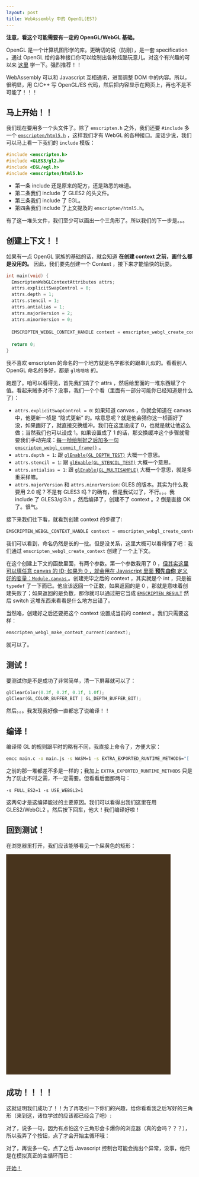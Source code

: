 ```yaml
---
layout: post
title: WebAssembly 中的 OpenGL(ES?)
---
```



**注意，看这个可能需要有一定的 OpenGL/WebGL 基础。**

OpenGL 是一个计算机图形学的库。更确切的说（防刚），是一套 specification 。通过 OpenGL 给的各种接口你可以绘制出各种炫酷玩意儿。对这个有兴趣的可以来 [这里](https://learnopengl.com) 学一下。强烈推荐！！

WebAssembly 可以和 Javascript 互相通讯，进而调整 DOM 中的内容。所以，很明显，用 C/C++ 写 OpenGL/ES 代码，然后把内容显示在网页上，再也不是不可能了！！！

## 马上开始！！
我们现在要用多一个头文件了。除了 `emscripten.h` 之外，我们还要 `#include` 多一个 [`emscripten/html5.h`](http://kripken.github.io/emscripten-site/docs/api_reference/html5.h) ，这样我们才有 WebGL 的各种接口。废话少说，我们可以马上看一下我们的 `include` 模版：

```c
#include <emscripten.h>
#include <GLES3/gl2.h>
#include <EGL/egl.h>
#include <emscripten/html5.h>
```

- 第一条 include 还是原来的配方，还是熟悉的味道。
- 第二条我们 include 了 GLES2 的头文件。
- 第三条我们 include 了 EGL。
- 第四条我们 include 了上文提及的 `emscripten/html5.h`。

有了这一堆头文件，我们至少可以画出一个三角形了。所以我们的下一步是。。。

## 创建上下文！！
如果有一点 OpenGL 家族的基础的话，就会知道 **在创建 context 之前，画什么都是没用的。** 因此，我们要先创建一个 Context ，接下来才能愉快的玩耍。

```c
int main(void) {
  EmscriptenWebGLContextAttributes attrs;
  attrs.explicitSwapControl = 0;
  attrs.depth = 1;
  attrs.stencil = 1;
  attrs.antialias = 1;
  attrs.majorVersion = 2;
  attrs.minorVersion = 0;

  EMSCRIPTEN_WEBGL_CONTEXT_HANDLE context = emscripten_webgl_create_context(0, &attrs);

  return 0;
}
```

我不喜欢 emscripten 的命名的一个地方就是名字都长的跟串儿似的。看看别人 OpenGL 命名的多好，都是 `gl啥啥啥` 的。

跑题了。咱可以看得见，首先我们搞了个 attrs ，然后给里面的一堆东西赋了个值。看起来贼多对不？没事，我们一个个看（里面有一部分可能你已经知道是什么了）：
- `attrs.explicitSwapControl = 0`: 如果知道 canvas ，你就会知道在 canvas 中，他更新一桢是 “隐式更新” 的。啥意思呢？就是他会猜你这一桢画好了没，如果画好了，就直接交换缓冲。我们在这里设成了 0，也就是就让他这么做；当然我们也可以设成 1。如果设置成了 1 的话，那交换缓冲这个步骤就需要我们手动完成：[每一桢绘制好之后加多一句 `emscripten_webgl_commit_frame()`](https://github.com/kripken/emscripten/pull/5581/files#diff-16eca2b70acff1fd624285ab9390a9c7R1954) 。
- `attrs.depth = 1`: 跟 [`glEnable(GL_DEPTH_TEST)`](https://learnopengl.com/Advanced-OpenGL/Depth-testing) 大概一个意思。
- `attrs.stencil = 1`: 跟 [`glEnable(GL_STENCIL_TEST)`](https://learnopengl.com/Advanced-OpenGL/Stencil-testing) 大概一个意思。
- `attrs.antialias = 1`: 跟 [`glEnable(GL_MULTISAMPLE)`](https://learnopengl.com/Advanced-OpenGL/Anti-Aliasing) 大概一个意思，就是多重采样嘛。
- `attrs.majorVersion` 和 `attrs.minorVersion`: GLES 的版本。其实为什么我要用 2.0 呢？不是有 GLES3 吗？的确有，但是我试过了，不行。。。我 include 了 GLES3/gl3.h ，然后编译了，创建不了 context 。2 倒是直接 OK 了。很气。

接下来我们往下看，就看到创建 context 的步骤了:

```c
EMSCRIPTEN_WEBGL_CONTEXT_HANDLE context = emscripten_webgl_create_context(0, &attrs);
```

我们可以看到，命名仍然是长的一批。但是没关系，这里大概可以看得懂了吧：我们通过 `emscripten_webgl_create_context` 创建了一个上下文。

在这个创建上下文的函数里面，有两个参数。第一个参数我用了 0 ，[但其实这里可以填任意 canvas 的 ID; 如果为 0 ，就会用在 Javascript 里面 **预先由你** 定义好的变量：`Module.canvas` ](http://kripken.github.io/emscripten-site/docs/api_reference/html5.h#c.emscripten_webgl_create_context)。创建完毕之后的 context ，其实就是个 int ，只是被 `typedef` 了一下而已。他应该返回一个正数，如果返回的是 0 ，那就是意味着创建失败了；如果返回的是负数，那你就可以通过把它当成 [`EMSCRIPTEN_RESULT`](http://kripken.github.io/emscripten-site/docs/api_reference/html5.h#c.EMSCRIPTEN_RESULT) 然后 switch 这堆东西来看看是什么地方出错了。

当然咯，创建好之后还要把这个 context 设置成当前的 context 。我们只需要这样：

```c
emscripten_webgl_make_context_current(context);
```

就可以了。

## 测试！
要测试你是不是成功了非常简单，清一下屏幕就可以了：

```c
glClearColor(0.3f, 0.2f, 0.1f, 1.0f);
glClear(GL_COLOR_BUFFER_BIT | GL_DEPTH_BUFFER_BIT);
```

然后。。。我发现我好像一直都忘了说编译！！

## 编译！
编译带 GL 的规则跟平时的略有不同，我直接上命令了，方便大家：

```bash
emcc main.c -o main.js -s WASM=1 -s EXTRA_EXPORTED_RUNTIME_METHODS="[ 'ccall', 'cwrap' ]" -s FULL_ES2=1 -s USE_WEBGL2=1
```

之前的那一堆都差不多是一样的；我加上 `EXTRA_EXPORTED_RUNTIME_METHODS` 只是为了防止不时之需，不一定需要。但看看后面那两句：

`-s FULL_ES2=1 -s USE_WEBGL2=1`

这两句才是这编译能过的主要原因。我们可以看得出我们这里在用 GLES2/WebGL2 。然后按下回车，他大！我们编译好啦！

## 回到测试！
在浏览器里打开，我们应该能够看见一个屎黄色的矩形：

![屎黄色](/assets/shitty.png)

## 成功！！！！
这就证明我们成功了！！为了再吸引一下你们的兴趣，给你看看我之后写好的三角形（来到这，诸位学过的应该都已经会了吧）:

对了，说多一句，因为有点怕这个三角形会卡爆你的浏览器（真的会吗？？？），所以我弄了个按钮，点了才会开始主循环哦：

对了，再说多一句，点了之后 Javascript 控制台可能会抛出个异常，没事，他只是在模拟真正的主循环而已：

<a href="javascript:_beginMainLoop()">开始！</a>
<canvas width="480px" height="320px" style="max-width: 100%;" id="canvas">
<p id="message"></p>

<script>
  var Module = {
    canvas: document.getElementById("canvas")
  }
</script>
<script src="/assets/triangle.js"></script>

